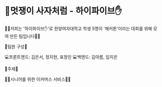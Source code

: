 # 🦁멋쟁이 사자처럼 - 하이파이브✋

🙋‍♀️저희는 '하이파이브✋'로 한양여자대학교 학생 5명이 '해커톤'이라는 대회를 위해 모여 만든 팀입니다🙋‍♀️

💙팀원 구성💙

💻프론트엔드: 김은서, 정지현, 표정인
💻백엔드: 김아름, 임지은


💜주제💜

🧓🏻시니어를 위한 이커머스 서비스👴🏻
